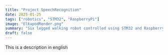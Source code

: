 ```yaml
---
title: "Project SpeechRecognition"
date: 2025-01-25
tags: ["robotics", "STM32", "RaspberryPi"]
image: "ElkapodRender.png"
summary: "Six legged walking robot controlled using STM32 and Raspberry Pi."
draft: false
---
```


This is a description in english
